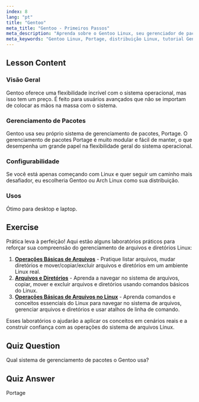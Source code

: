 ```yaml
---
index: 8
lang: "pt"
title: "Gentoo"
meta_title: "Gentoo - Primeiros Passos"
meta_description: "Aprenda sobre o Gentoo Linux, seu gerenciador de pacotes Portage e sua alta configurabilidade. Descubra se esta distro flexível é ideal para sua jornada avançada no Linux."
meta_keywords: "Gentoo Linux, Portage, distribuição Linux, tutorial Gentoo, Linux para iniciantes, guia Linux, configurabilidade Gentoo"
---
```


## Lesson Content

### Visão Geral

Gentoo oferece uma flexibilidade incrível com o sistema operacional, mas isso tem um preço. É feito para usuários avançados que não se importam de colocar as mãos na massa com o sistema.

### Gerenciamento de Pacotes

Gentoo usa seu próprio sistema de gerenciamento de pacotes, Portage. O gerenciamento de pacotes Portage é muito modular e fácil de manter, o que desempenha um grande papel na flexibilidade geral do sistema operacional.

### Configurabilidade

Se você está apenas começando com Linux e quer seguir um caminho mais desafiador, eu escolheria Gentoo ou Arch Linux como sua distribuição.

### Usos

Ótimo para desktop e laptop.

## Exercise

Prática leva à perfeição! Aqui estão alguns laboratórios práticos para reforçar sua compreensão do gerenciamento de arquivos e diretórios Linux:

1.  **[Operações Básicas de Arquivos](https://labex.io/pt/labs/linux-basic-files-operations-270248)** - Pratique listar arquivos, mudar diretórios e mover/copiar/excluir arquivos e diretórios em um ambiente Linux real.
2.  **[Arquivos e Diretórios](https://labex.io/pt/labs/linux-files-and-directories-270246)** - Aprenda a navegar no sistema de arquivos, copiar, mover e excluir arquivos e diretórios usando comandos básicos do Linux.
3.  **[Operações Básicas de Arquivos no Linux](https://labex.io/pt/labs/linux-basic-file-operations-in-linux-18001)** - Aprenda comandos e conceitos essenciais do Linux para navegar no sistema de arquivos, gerenciar arquivos e diretórios e usar atalhos de linha de comando.

Esses laboratórios o ajudarão a aplicar os conceitos em cenários reais e a construir confiança com as operações do sistema de arquivos Linux.

## Quiz Question

Qual sistema de gerenciamento de pacotes o Gentoo usa?

## Quiz Answer

Portage